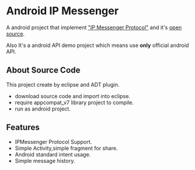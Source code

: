 Android IP Messenger
======================

A android project that implement ["IP Messenger Protocol"][1] and it's [open source][2].

Also It's a android API demo project which means use **only** official android API.


About Source Code 
----------------------------

This project create by eclipse and ADT plugin.

- download source code and import into eclipse.
- require appcompat_v7 library project to compile.
- run as android project.

Features
---------------------

- IPMessenger Protocol Support.
- Simple Activity,simple fragment for share.
- Android standard intent usage.
- Simple message history.




[1]: http://ipmsg.org/index.html.en "IP Messenger Home Page"
[2]: http://www.apache.org/licenses/LICENSE-2.0 "Apache License"
[3]: http://ipmsg.org/protocol.txt